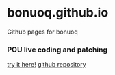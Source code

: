 # bonuoq.github.io
Github pages for bonuoq

### POU live coding and patching
[try it here!](https://bonuoq.github.io/pou?p=KHJlcXVpcmUgJ1twb3UudWkgOmFzIHB1aV0p)
[github repository](github.com/bonuoq/pou)
